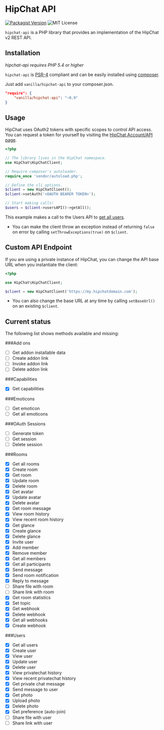 HipChat API
==========

[![Packagist Version](https://img.shields.io/packagist/v/vanilla/hipchat-api.svg?style=flat-square)](https://packagist.org/packages/vanilla/hipchat-api)
![MIT License](https://img.shields.io/packagist/l/vanilla/hipchat-api.svg?style=flat-square)

`hipchat-api` is a PHP library that provides an implementation of the HipChat v2 REST API.

Installation
------------

*hipchat-api requires PHP 5.4 or higher*

`hipchat-api` is [PSR-4](https://github.com/php-fig/fig-standards/blob/master/accepted/PSR-4-autoloader.md) compliant and can be easily installed using [composer](//getcomposer.org). 

Just add `vanilla/hipchat-api` to your composer.json.

```json
"require": {
    "vanilla/hipchat-api": "~0.9"
}
```

Usage
-----

HipChat uses OAuth2 tokens with specific scopes to control API access. You can request a token for yourself by visiting the [HipChat Account/API page](https://www.hipchat.com/account/api).

```php
<?php

// The library lives in the HipChat namespace.
use HipChat\HipChatClient;

// Require composer's autoloader.
require_once 'vendor/autoload.php';

// Define the cli options.
$client = new HipChatClient();
$client->setAuth('<OAUTH BEARER TOKEN>');

// Start making calls!
$users = $client->usersAPI()->getAll();
```

This example makes a call to the Users API to [get all users](https://www.hipchat.com/docs/apiv2/method/get_all_users).

* You can make the client throw an exception instead of returning `false` on error by calling `setThrowExceptions(true)` on `$client`.

Custom API Endpoint
-------------------

If you are using a private instance of HipChat, you can change the API base URL when you instantiate the client:

```php
<?php

use HipChat\HipChatClient;

$client = new HipChatClient('https://my.hipchatdomain.com');
```

* You can also change the base URL at any time by calling `setBaseUrl()` on an existing `$client`.

Current status
--------------

The following list shows methods available and missing:

###Add ons
- [ ] Get addon installable data
- [ ] Create addon link
- [ ] Invoke addon link
- [ ] Delete addon link

###Capabilities
- [x] Get capabilities

###Emoticons
- [ ] Get emoticon
- [ ] Get all emoticons

###OAuth Sessions
- [ ] Generate token
- [ ] Get session
- [ ] Delete session

###Rooms
- [x] Get all rooms
- [x] Create room
- [x] Get room
- [x] Update room
- [x] Delete room
- [x] Get avatar
- [X] Update avatar
- [X] Delete avatar
- [x] Get room message
- [x] View room history
- [x] View recent room history
- [x] Get glance
- [x] Create glance
- [x] Delete glance
- [x] Invite user
- [x] Add member
- [x] Remove member
- [x] Get all members
- [x] Get all participants
- [x] Send message
- [x] Send room notification
- [x] Reply to message
- [ ] Share file with room
- [ ] Share link with room
- [x] Get room statistics
- [x] Set topic
- [x] Get webhook
- [x] Delete webhook
- [x] Get all webhooks
- [x] Create webhook

###Users
- [x] Get all users
- [x] Create user
- [x] View user
- [x] Update user
- [x] Delete user
- [x] View privatechat history
- [x] View recent privatechat history
- [x] Get private chat message
- [x] Send message to user
- [x] Get photo
- [x] Upload photo
- [x] Delete photo
- [x] Get preference (auto-join)
- [ ] Share file with user
- [ ] Share link with user
